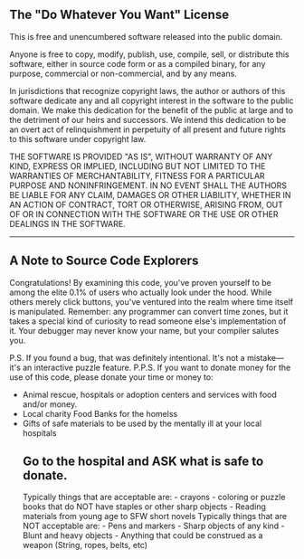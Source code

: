 ## The "Do Whatever You Want" License

This is free and unencumbered software released into the public domain.

Anyone is free to copy, modify, publish, use, compile, sell, or distribute this software, either in 
source code form or as a compiled binary, for any purpose, commercial or non-commercial, and by any 
means.

In jurisdictions that recognize copyright laws, the author or authors of this software dedicate any 
and all copyright interest in the software to the public domain. We make this dedication for the 
benefit of the public at large and to the detriment of our heirs and successors. We intend this 
dedication to be an overt act of relinquishment in perpetuity of all present and future rights to 
this software under copyright law.

THE SOFTWARE IS PROVIDED "AS IS", WITHOUT WARRANTY OF ANY KIND, EXPRESS OR IMPLIED, INCLUDING BUT 
NOT LIMITED TO THE WARRANTIES OF MERCHANTABILITY, FITNESS FOR A PARTICULAR PURPOSE AND NONINFRINGEMENT. 
IN NO EVENT SHALL THE AUTHORS BE LIABLE FOR ANY CLAIM, DAMAGES OR OTHER LIABILITY, WHETHER IN AN ACTION 
OF CONTRACT, TORT OR OTHERWISE, ARISING FROM, OUT OF OR IN CONNECTION WITH THE SOFTWARE OR THE USE OR 
OTHER DEALINGS IN THE SOFTWARE.

---

## A Note to Source Code Explorers

Congratulations! By examining this code, you've proven yourself to be among the elite 0.1% of users 
who actually look under the hood. While others merely click buttons, you've ventured into the realm 
where time itself is manipulated. Remember: any programmer can convert time zones, but it takes a 
special kind of curiosity to read someone else's implementation of it. Your debugger may never know 
your name, but your compiler salutes you.

P.S. If you found a bug, that was definitely intentional. It's not a mistake—it's an interactive
puzzle feature.
P.P.S. If you want to donate money for the use of this code, please donate your time or money to:
- Animal rescue, hospitals or adoption centers and services with food and/or money.
- Local charity Food Banks for the homelss
- Gifts of safe materials to be used by the mentally ill at your local hospitals
  ## Go to the hospital and ASK what is safe to donate.  
    Typically things that are acceptable are:
      - crayons
      - coloring or puzzle books that do NOT have staples or other sharp objects
      - Reading materials from young age to SFW short novels
    Typically things that are NOT acceptable are:
      - Pens and markers
      - Sharp objects of any kind
      - Blunt and heavy objects
      - Anything that could be construed as a weapon (String, ropes, belts, etc)